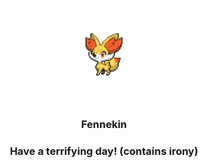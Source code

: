 <p align="center">
    <img src="https://raw.githubusercontent.com/PokeAPI/sprites/master/sprites/pokemon/653.png" width="150" height="150">
</p>
<h3 align="center"> <b>Fennekin</b></h3>
<h3 align="center">Have a terrifying day! (contains irony)</h3>
